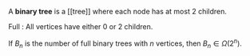A **binary tree** is a [[tree]] where each node has at most 2 children.

Full
: All vertices have either 0 or 2 children.

If $B_n$ is the number of full binary trees with $n$ vertices, then $B_n \in \Omega\left(2^n\right)$.